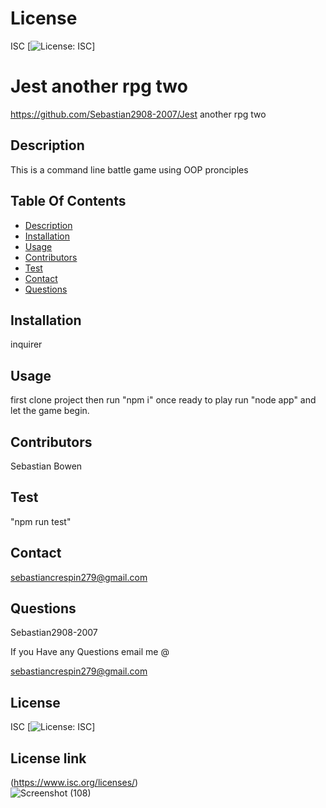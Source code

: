 # License
 ISC
[![License: ISC](https://img.shields.io/badge/License-ISC-blue.svg)]
                 
      

# Jest another rpg two
 https://github.com/Sebastian2908-2007/Jest another rpg two
 ## Description

This is a command line battle game using OOP pronciples
    
 ## Table Of Contents
* [Description](#description)
* [Installation](#installation)
* [Usage](#usage)
* [Contributors](#contributors)
* [Test](#test)
* [Contact](#contact)
* [Questions](#questions)
    
 ## Installation

inquirer

## Usage
 first clone project then run "npm i" once ready to play run "node app" and let the game begin.

 ## Contributors

  Sebastian Bowen

 ## Test 

 "npm run test"
    
## Contact

 sebastiancrespin279@gmail.com

## Questions

 Sebastian2908-2007

If you Have any Questions email me @

sebastiancrespin279@gmail.com


## License
ISC 
[![License: ISC](https://img.shields.io/badge/License-ISC-blue.svg)]

## License link
(https://www.isc.org/licenses/)   
![Screenshot (108)](https://user-images.githubusercontent.com/77297220/146631744-9c9a70a2-f8ef-4046-96ed-228ea46407ee.png)
